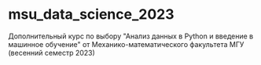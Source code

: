 # msu_data_science_2023
Дополнительный курс по выбору "Анализ данных в Python и введение в машинное обучение" от Механико-математического факультета МГУ (весенний семестр 2023)
